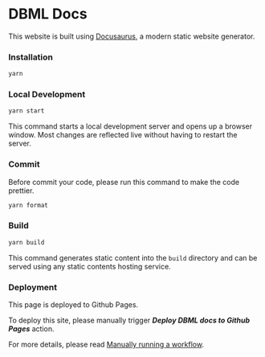 # DBML Docs

This website is built using [Docusaurus](https://docusaurus.io/), a modern static website generator.

### Installation

```bash
yarn
```

### Local Development

```bash
yarn start
```

This command starts a local development server and opens up a browser window. Most changes are reflected live without having to restart the server.

### Commit

Before commit your code, please run this command to make the code prettier.

```bash
yarn format
```

### Build

```bash
yarn build
```

This command generates static content into the `build` directory and can be served using any static contents hosting service.

### Deployment

This page is deployed to Github Pages.

To deploy this site, please manually trigger ***Deploy DBML docs to Github Pages*** action.

For more details, please read [Manually running a workflow](https://docs.github.com/en/actions/using-workflows/manually-running-a-workflow).
